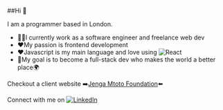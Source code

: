 ##Hi :wave: 
  
I am a programmer based in London. 

* :woman_technologist:I currently work as a software engineer and freelance web dev
* :heart:My passion is frontend development
* :heart:Javascript is my main language and love using ![React](https://img.shields.io/badge/react-%2320232a.svg?style=for-the-badge&logo=react&logoColor=%2361DAFB)
* :dart:My goal is to become a full-stack dev who makes the world a better place:earth_africa:

Checkout a client website :arrow_right:[Jenga Mtoto Foundation](https://www.jengamtotofoundation.com):arrow_left:

Connect with me on [![LinkedIn](https://img.shields.io/badge/linkedin-%230077B5.svg?style=for-the-badge&logo=linkedin&logoColor=white)](https://www.linkedin.com/in/denise-namutebi-49798b163/)


